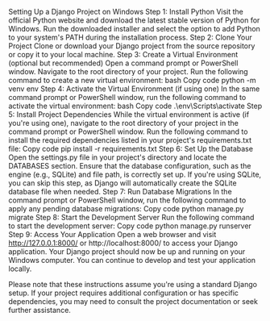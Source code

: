 Setting Up a Django Project on Windows
Step 1: Install Python
Visit the official Python website and download the latest stable version of Python for Windows.
Run the downloaded installer and select the option to add Python to your system's PATH during the installation process.
Step 2: Clone Your Project
Clone or download your Django project from the source repository or copy it to your local machine.
Step 3: Create a Virtual Environment (optional but recommended)
Open a command prompt or PowerShell window.
Navigate to the root directory of your project.
Run the following command to create a new virtual environment:
bash
Copy code
python -m venv env
Step 4: Activate the Virtual Environment (if using one)
In the same command prompt or PowerShell window, run the following command to activate the virtual environment:
bash
Copy code
.\env\Scripts\activate
Step 5: Install Project Dependencies
While the virtual environment is active (if you're using one), navigate to the root directory of your project in the command prompt or PowerShell window.
Run the following command to install the required dependencies listed in your project's requirements.txt file:
Copy code
pip install -r requirements.txt
Step 6: Set Up the Database
Open the settings.py file in your project's directory and locate the DATABASES section.
Ensure that the database configuration, such as the engine (e.g., SQLite) and file path, is correctly set up.
If you're using SQLite, you can skip this step, as Django will automatically create the SQLite database file when needed.
Step 7: Run Database Migrations
In the command prompt or PowerShell window, run the following command to apply any pending database migrations:
Copy code
python manage.py migrate
Step 8: Start the Development Server
Run the following command to start the development server:
Copy code
python manage.py runserver
Step 9: Access Your Application
Open a web browser and visit http://127.0.0.1:8000/ or http://localhost:8000/ to access your Django application.
Your Django project should now be up and running on your Windows computer. You can continue to develop and test your application locally.

Please note that these instructions assume you're using a standard Django setup. If your project requires additional configuration or has specific dependencies, you may need to consult the project documentation or seek further assistance.